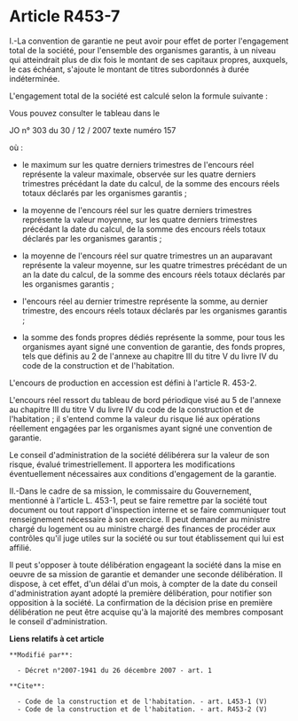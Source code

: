 # Article R453-7

I.-La convention de garantie ne peut avoir pour effet de porter l'engagement total de la société, pour l'ensemble des
organismes garantis, à un niveau qui atteindrait plus de dix fois le montant de ses capitaux propres, auxquels, le cas
échéant, s'ajoute le montant de titres subordonnés à durée indéterminée. 

L'engagement total de la société est calculé selon la formule suivante : 

Vous pouvez consulter le tableau dans le 

JO n° 303 du 30 / 12 / 2007 texte numéro 157 

où :

- le maximum sur les quatre derniers trimestres de l'encours réel représente la valeur maximale, observée sur les quatre
derniers trimestres précédant la date du calcul, de la somme des encours réels totaux déclarés par les organismes garantis ;

- la moyenne de l'encours réel sur les quatre derniers trimestres représente la valeur moyenne, sur les quatre derniers
trimestres précédant la date du calcul, de la somme des encours réels totaux déclarés par les organismes garantis ;

- la moyenne de l'encours réel sur quatre trimestres un an auparavant représente la valeur moyenne, sur les quatre trimestres
précédant de un an la date du calcul, de la somme des encours réels totaux déclarés par les organismes garantis ;

- l'encours réel au dernier trimestre représente la somme, au dernier trimestre, des encours réels totaux déclarés par les
organismes garantis ;

- la somme des fonds propres dédiés représente la somme, pour tous les organismes ayant signé une convention de garantie, des
fonds propres, tels que définis au 2 de l'annexe au chapitre III du titre V du livre IV du code de la construction et de
l'habitation. 

L'encours de production en accession est défini à l'article R. 453-2. 

L'encours réel ressort du tableau de bord périodique visé au 5 de l'annexe au chapitre III du titre V du livre IV du code de
la construction et de l'habitation ; il s'entend comme la valeur du risque lié aux opérations réellement engagées par les
organismes ayant signé une convention de garantie. 

Le conseil d'administration de la société délibérera sur la valeur de son risque, évalué trimestriellement. Il apportera les
modifications éventuellement nécessaires aux conditions d'engagement de la garantie. 

II.-Dans le cadre de sa mission, le commissaire du Gouvernement, mentionné à l'article L. 453-1, peut se faire remettre par
la société tout document ou tout rapport d'inspection interne et se faire communiquer tout renseignement nécessaire à son
exercice. Il peut demander au ministre chargé du logement ou au ministre chargé des finances de procéder aux contrôles qu'il
juge utiles sur la société ou sur tout établissement qui lui est affilié. 

Il peut s'opposer à toute délibération engageant la société dans la mise en oeuvre de sa mission de garantie et demander une
seconde délibération. Il dispose, à cet effet, d'un délai d'un mois, à compter de la date du conseil d'administration ayant
adopté la première délibération, pour notifier son opposition à la société. La confirmation de la décision prise en première
délibération ne peut être acquise qu'à la majorité des membres composant le conseil d'administration.

**Liens relatifs à cet article**

	**Modifié par**:

	  - Décret n°2007-1941 du 26 décembre 2007 - art. 1

	**Cite**:

	  - Code de la construction et de l'habitation. - art. L453-1 (V)
	  - Code de la construction et de l'habitation. - art. R453-2 (V)

